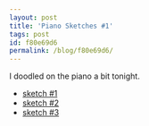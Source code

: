 ```yaml
---
layout: post
title: 'Piano Sketches #1'
tags: post
id: f80e69d6
permalink: /blog/f80e69d6/
---
```


I doodled on the piano a bit tonight.

- [sketch #1](/res/media/1.mp3)
- [sketch #2](/res/media/2.mp3)
- [sketch #3](/res/media/3.mp3)
